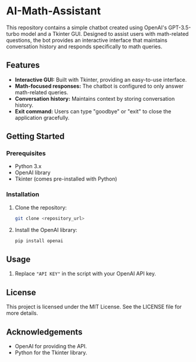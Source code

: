 # AI-Math-Assistant

This repository contains a simple chatbot created using OpenAI's GPT-3.5-turbo model and a Tkinter GUI. Designed to assist users with math-related questions, the bot provides an interactive interface that maintains conversation history and responds specifically to math queries.

## Features
- **Interactive GUI:** Built with Tkinter, providing an easy-to-use interface.
- **Math-focused responses:** The chatbot is configured to only answer math-related queries.
- **Conversation history:** Maintains context by storing conversation history.
- **Exit command:** Users can type "goodbye" or "exit" to close the application gracefully.

## Getting Started

### Prerequisites
- Python 3.x
- OpenAI library
- Tkinter (comes pre-installed with Python)

### Installation
1. Clone the repository:
    ```bash
    git clone <repository_url>
    ```
2. Install the OpenAI library:
    ```bash
    pip install openai
    ```

## Usage
1. Replace `"API KEY"` in the script with your OpenAI API key.

## License
This project is licensed under the MIT License. See the LICENSE file for more details.

## Acknowledgements
- OpenAI for providing the API.
- Python for the Tkinter library.
